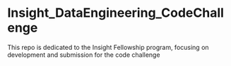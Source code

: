 # Insight_DataEngineering_CodeChallenge
This repo is dedicated to the Insight Fellowship program, focusing on development and submission for the code challenge
